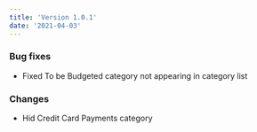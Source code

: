 ```yaml
---
title: 'Version 1.0.1'
date: '2021-04-03'
---
```

### Bug fixes
- Fixed To be Budgeted category not appearing in category list

### Changes
- Hid Credit Card Payments category